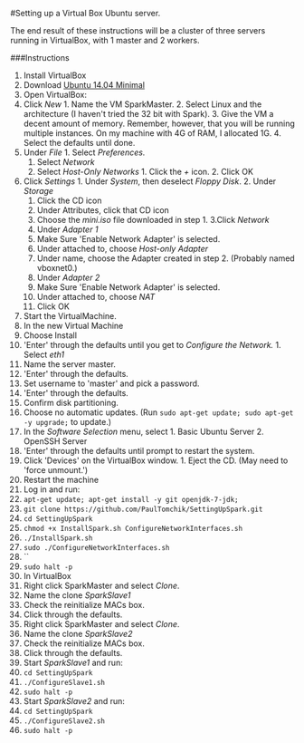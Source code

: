 #Setting up a Virtual Box Ubuntu server.

The end result of these instructions will be a cluster of three servers running in VirtualBox, with 1 master and 2 workers.

###Instructions
1. Install VirtualBox
2. Download [Ubuntu 14.04 Minimal](https://help.ubuntu.com/community/Installation/MinimalCD)
3. Open VirtualBox:
  1. Click *New*
    1. Name the VM SparkMaster.
    2. Select Linux and the architecture (I haven't tried the 32 bit with Spark).
    3. Give the VM a decent amount of memory. Remember, however, that you will be running multiple instances. On my machine with 4G of RAM, I allocated 1G.
    4. Select the defaults until done.
  2. Under *File*
    1. Select *Preferences.*
      1. Select *Network*
        1. Select *Host-Only Networks*
          1. Click the *+* icon.
          2. Click OK
  2. Click *Settings*
    1. Under *System*, then deselect *Floppy Disk*.
    2. Under *Storage*
      1. Click the CD icon
      2. Under Attributes, click that CD icon
      3. Choose the *mini.iso* file downloaded in step 1.
    3.Click *Network*
      1. Under *Adapter 1*
        1. Make Sure 'Enable Network Adapter' is selected.
        2. Under attached to, choose *Host-only Adapter*
        3. Under name, choose the Adapter created in step 2. (Probably named vboxnet0.)
      2. Under *Adapter 2*
        1. Make Sure 'Enable Network Adapter' is selected.
        2. Under attached to, choose *NAT*
      3. Click OK
  3. Start the VirtualMachine.
4. In the new Virtual Machine
  1. Choose Install
  2. 'Enter' through the defaults until you get to *Configure the Network.*
    1. Select *eth1*
  3. Name the server master.
  4. 'Enter' through the defaults.
  5. Set username to 'master' and pick a password.
  6. 'Enter' through the defaults.
  7. Confirm disk partitioning.
  8. Choose no automatic updates. (Run `sudo apt-get update; sudo apt-get -y upgrade;` to update.)
  9. In the *Software Selection* menu, select
    1. Basic Ubuntu Server
    2. OpenSSH Server
  10. 'Enter' through the defaults until prompt to restart the system.
  11. Click 'Devices' on the VirtualBox window.
    1. Eject the CD. (May need to 'force unmount.')
  12. Restart the machine
5. Log in and run:
  1. `apt-get update; apt-get install -y git openjdk-7-jdk;`
  2. `git clone https://github.com/PaulTomchik/SettingUpSpark.git`
  3. `cd SettingUpSpark`
  4. `chmod +x InstallSpark.sh ConfigureNetworkInterfaces.sh`
  5. `./InstallSpark.sh`
  6. `sudo ./ConfigureNetworkInterfaces.sh`
  7. ``
  8. `sudo halt -p` 
6. In VirtualBox
  1. Right click SparkMaster and select *Clone*.
  2. Name the clone *SparkSlave1*
  3. Check the reinitialize MACs box.
  4. Click through the defaults.  
  5. Right click SparkMaster and select *Clone*.
  6. Name the clone *SparkSlave2*
  7. Check the reinitialize MACs box.
  8. Click through the defaults.
7. Start *SparkSlave1* and run:
  1. `cd SettingUpSpark`
  2. `./ConfigureSlave1.sh`
  3. `sudo halt -p`
8. Start *SparkSlave2* and run:
  1. `cd SettingUpSpark`
  2. `./ConfigureSlave2.sh`
  3. `sudo halt -p`

